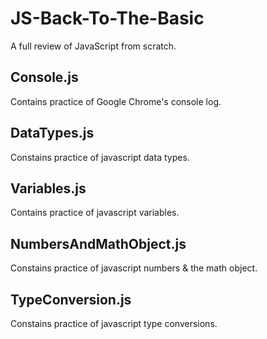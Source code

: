# JS-Back-To-The-Basic
A full review of JavaScript from scratch.

## Console.js
Contains practice of Google Chrome's console log.

## DataTypes.js
Constains practice of javascript data types.

## Variables.js
Contains practice of javascript variables.

## NumbersAndMathObject.js
Constains practice of javascript numbers & the math object.

## TypeConversion.js
Constains practice of javascript type conversions.